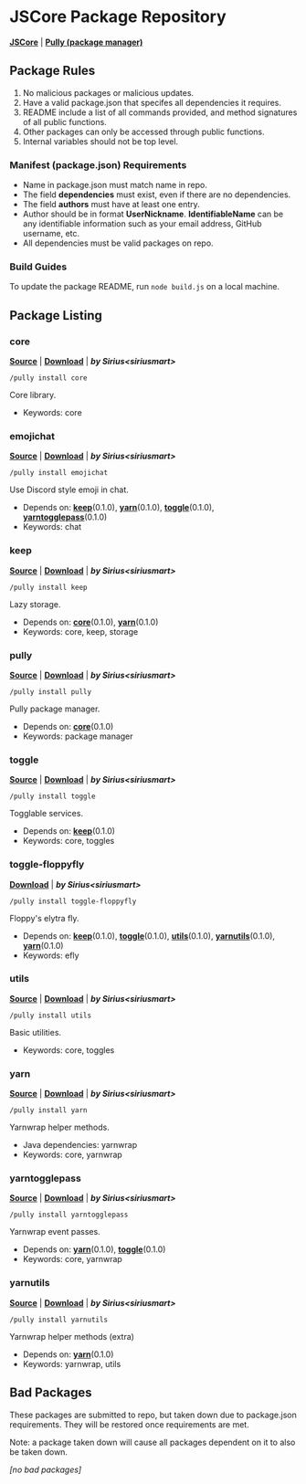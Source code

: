 # JSCore Package Repository

[**JSCore**](https://github.com/FabricCore/JSCore) | [**Pully (package manager)**](https://github.com/FabricCore/pully)

## Package Rules

1. No malicious packages or malicious updates.
2. Have a valid package.json that specifes all dependencies it requires.
3. README include a list of all commands provided, and method signatures of all public functions.
4. Other packages can only be accessed through public functions.
5. Internal variables should not be top level.

### Manifest (package.json) Requirements

- Name in package.json must match name in repo.
- The field **dependencies** must exist, even if there are no dependencies.
- The field **authors** must have at least one entry.
- Author should be in format **UserNickname<IdentifiableName>**. **IdentifiableName** can be any identifiable information such as your email address, GitHub username, etc.
- All dependencies must be valid packages on repo.

### Build Guides

To update the package README, run `node build.js` on a local machine.

## Package Listing

<!--listing:begin-->
### core
[**Source**](https://github.com/FabricCore/modcore) | [**Download**](https://github.com/FabricCore/modcore/archive/refs/heads/master.zip) | ***by Sirius&lt;siriusmart&gt;***

```
/pully install core
```

Core library.
- Keywords: core

### emojichat
[**Source**](https://github.com/siriusmart/emojichat/) | [**Download**](https://github.com/Siriusmart/emojichat/archive/refs/heads/master.zip) | ***by Sirius&lt;siriusmart&gt;***

```
/pully install emojichat
```

Use Discord style emoji in chat.
- Depends on: **[keep](#keep)**(0.1.0), **[yarn](#yarn)**(0.1.0), **[toggle](#toggle)**(0.1.0), **[yarntogglepass](#yarntogglepass)**(0.1.0)
- Keywords: chat

### keep
[**Source**](https://github.com/FabricCore/modkeep) | [**Download**](https://github.com/FabricCore/modkeep/archive/refs/heads/master.zip) | ***by Sirius&lt;siriusmart&gt;***

```
/pully install keep
```

Lazy storage.
- Depends on: **[core](#core)**(0.1.0), **[yarn](#yarn)**(0.1.0)
- Keywords: core, keep, storage

### pully
[**Source**](https://github.com/FabricCore/pully) | [**Download**](https://github.com/FabricCore/pully/archive/refs/heads/master.zip) | ***by Sirius&lt;siriusmart&gt;***

```
/pully install pully
```

Pully package manager.
- Depends on: **[core](#core)**(0.1.0)
- Keywords: package manager

### toggle
[**Source**](https://github.com/FabricCore/modtoggle) | [**Download**](https://github.com/FabricCore/modtoggle/archive/refs/heads/master.zip) | ***by Sirius&lt;siriusmart&gt;***

```
/pully install toggle
```

Togglable services.
- Depends on: **[keep](#keep)**(0.1.0)
- Keywords: core, toggles

### toggle-floppyfly
[**Download**](https://github.com/Siriusmart/toggle-floppyfly/archive/refs/heads/master.zip) | ***by Sirius&lt;siriusmart&gt;***

```
/pully install toggle-floppyfly
```

Floppy's elytra fly.
- Depends on: **[keep](#keep)**(0.1.0), **[toggle](#toggle)**(0.1.0), **[utils](#utils)**(0.1.0), **[yarnutils](#yarnutils)**(0.1.0), **[yarn](#yarn)**(0.1.0)
- Keywords: efly

### utils
[**Source**](https://github.com/FabricCore/modutils) | [**Download**](https://github.com/FabricCore/modutils/archive/refs/heads/master.zip) | ***by Sirius&lt;siriusmart&gt;***

```
/pully install utils
```

Basic utilities.
- Keywords: core, toggles

### yarn
[**Source**](https://github.com/FabricCore/yarn.js) | [**Download**](https://github.com/FabricCore/yarn.js/archive/refs/heads/master.zip) | ***by Sirius&lt;siriusmart&gt;***

```
/pully install yarn
```

Yarnwrap helper methods.
- Java dependencies: yarnwrap
- Keywords: core, yarnwrap

### yarntogglepass
[**Source**](https://github.com/FabricCore/yarntogglepass) | [**Download**](https://github.com/FabricCore/yarntogglepass/archive/refs/heads/master.zip) | ***by Sirius&lt;siriusmart&gt;***

```
/pully install yarntogglepass
```

Yarnwrap event passes.
- Depends on: **[yarn](#yarn)**(0.1.0), **[toggle](#toggle)**(0.1.0)
- Keywords: core, yarnwrap

### yarnutils
[**Source**](https://github.com/FabricCore/yarnutils) | [**Download**](https://github.com/FabricCore/yarnutils/archive/refs/heads/master.zip) | ***by Sirius&lt;siriusmart&gt;***

```
/pully install yarnutils
```

Yarnwrap helper methods (extra)
- Depends on: **[yarn](#yarn)**(0.1.0)
- Keywords: yarnwrap, utils
<!--listing:end-->

## Bad Packages

These packages are submitted to repo, but taken down due to package.json requirements. They will be restored once requirements are met.

Note: a package taken down will cause all packages dependent on it to also be taken down.

<!--badpacks:begin-->
*[no bad packages]*
<!--badpacks:end-->
